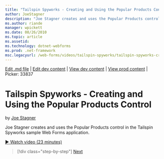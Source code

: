 ```yaml
---
title: "Tailspin Spyworks - Creating and Using the Popular Products Control | Microsoft Docs"
author: JoeStagner
description: "Joe Stagner creates and uses the Popular Products control in the Tailspin Spyworks sample Web Forms application."
ms.author: riande
manager: wpickett
ms.date: 08/26/2010
ms.topic: article
ms.assetid: 
ms.technology: dotnet-webforms
ms.prod: .net-framework
msc.legacyurl: /web-forms/videos/tailspin-spyworks/tailspin-spyworks-creating-and-using-the-popular-products-control
---
```

[Edit .md file](C:\Projects\msc\dev\Msc.Www\Web.ASP\App_Data\github\web-forms\videos\tailspin-spyworks\tailspin-spyworks-creating-and-using-the-popular-products-control.md) | [Edit dev content](http://www.aspdev.net/umbraco#/content/content/edit/26890) | [View dev content](http://docs.aspdev.net/tutorials/web-forms/videos/tailspin-spyworks/tailspin-spyworks-creating-and-using-the-popular-products-control.html) | [View prod content](http://www.asp.net/web-forms/videos/tailspin-spyworks/tailspin-spyworks-creating-and-using-the-popular-products-control) | Picker: 33837

Tailspin Spyworks - Creating and Using the Popular Products Control
====================
by [Joe Stagner](https://github.com/JoeStagner)

Joe Stagner creates and uses the Popular Products control in the Tailspin Spyworks sample Web Forms application.

[&#9654; Watch video (23 minutes)](https://channel9.msdn.com/Blogs/ASP-NET-Site-Videos/tailspin-spyworks-creating-and-using-the-popular-products-control)

>[!div class="step-by-step"] [Next](tailspin-spyworks-implementing-and-using-the-also-purchased-control.md)